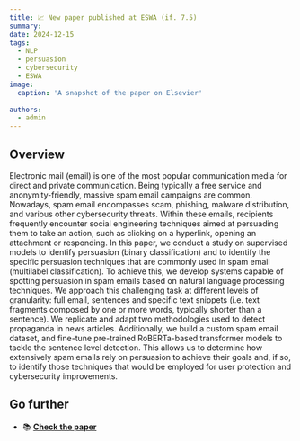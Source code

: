 ```yaml
---
title: 📈 New paper published at ESWA (if. 7.5)
summary: 
date: 2024-12-15
tags:
  - NLP
  - persuasion
  - cybersecurity
  - ESWA
image:
  caption: 'A snapshot of the paper on Elsevier'
  
authors:
  - admin
---
```


## Overview

Electronic mail (email) is one of the most popular communication media for direct and private communication. Being typically a free service and anonymity-friendly, massive spam email campaigns are common. Nowadays, spam email encompasses scam, phishing, malware distribution, and various other cybersecurity threats. Within these emails, recipients frequently encounter social engineering techniques aimed at persuading them to take an action, such as clicking on a hyperlink, opening an attachment or responding. In this paper, we conduct a study on supervised models to identify persuasion (binary classification) and to identify the specific persuasion techniques that are commonly used in spam email (multilabel classification). To achieve this, we develop systems capable of spotting persuasion in spam emails based on natural language processing techniques. We approach this challenging task at different levels of granularity: full email, sentences and specific text snippets (i.e. text fragments composed by one or more words, typically shorter than a sentence). We replicate and adapt two methodologies used to detect propaganda in news articles. Additionally, we build a custom spam email dataset, and fine-tune pre-trained RoBERTa-based transformer models to tackle the sentence level detection. This allows us to determine how extensively spam emails rely on persuasion to achieve their goals and, if so, to identify those techniques that would be employed for user protection and cybersecurity improvements.

## Go further

- 📚 [**Check the paper**](](https://www.sciencedirect.com/science/article/pii/S0957417424026344))



<!-- Wowchemy is designed to give technical content creators a seamless experience. You can focus on the content and Wowchemy handles the rest.

Use popular tools such as Plotly, Mermaid, and data frames.

## Charts

Wowchemy supports the popular [Plotly](https://plot.ly/) format for interactive data visualizations. With Plotly, you can design almost any kind of visualization you can imagine!

Save your Plotly JSON in your page folder, for example `line-chart.json`, and then add the `{{</* chart data="line-chart" */>}}` shortcode where you would like the chart to appear.

Demo:

{{< chart data="line-chart" >}}

You might also find the [Plotly JSON Editor](http://plotly-json-editor.getforge.io/) useful.

## Diagrams

Wowchemy supports the _Mermaid_ Markdown extension for diagrams.

An example **flowchart**:

    ```mermaid
    graph TD
    A[Hard] - - >|Text| B(Round)
    B - - > C{Decision}
    C - - >|One| D[Result 1]
    C - - >|Two| E[Result 2]
    ```

renders as

```mermaid
graph TD
A[Hard] - ->|Text| B(Round)
B - -> C{Decision}
C -- >|One| D[Result 1]
C - ->|Two| E[Result 2]
```

An example **sequence diagram**:

    ```mermaid
    sequenceDiagram
    Alice->>John: Hello John, how are you?
    loop Healthcheck
        John->>John: Fight against hypochondria
    end
    Note right of John: Rational thoughts!
    John-- >>Alice: Great!
    John- >>Bob: How about you?
    Bob-- >>John: Jolly good!
    ```

renders as

```mermaid
sequenceDiagram
Alice->>John: Hello John, how are you?
loop Healthcheck
    John->>John: Fight against hypochondria
end
Note right of John: Rational thoughts!
John-- >>Alice: Great!
John->>Bob: How about you?
Bob-- >>John: Jolly good!
```

An example **class diagram**:

    ```mermaid
    classDiagram
    Class01 <|-- AveryLongClass : Cool
    Class03 *-- Class04
    Class05 o-- Class06
    Class07 .. Class08
    Class09 -- > C2 : Where am i?
    Class09 --* C3
    Class09 --|> Class07
    Class07 : equals()
    Class07 : Object[] elementData
    Class01 : size()
    Class01 : int chimp
    Class01 : int gorilla
    Class08 <-- > C2: Cool label
    ```

renders as

```mermaid
classDiagram
Class01 <|-- AveryLongClass : Cool
Class03 *-- Class04
Class05 o-- Class06
Class07 .. Class08
Class09 -- > C2 : Where am i?
Class09 --* C3
Class09 --|> Class07
Class07 : equals()
Class07 : Object[] elementData
Class01 : size()
Class01 : int chimp
Class01 : int gorilla
Class08 <-- > C2: Cool label
```

An example **state diagram**:

    ```mermaid
    stateDiagram
    [*] -- > Still
    Still -- > [*]
    Still -- > Moving
    Moving -- > Still
    Moving -- > Crash
    Crash -- > [*]
    ```

renders as

```mermaid
stateDiagram
[*] -- > Still
Still -- > [*]
Still -- > Moving
Moving -- > Still
Moving -- > Crash
Crash -- > [*]
```

## Data Frames

Save your spreadsheet as a CSV file in your page's folder and then render it by adding the _Table_ shortcode to your page:

```go
{{</* table path="results.csv" header="true" caption="Table 1: My results" */>}}
```

renders as

{{< table path="results.csv" header="true" caption="Table 1: My results" >}}

## Did you find this page helpful? Consider sharing it 🙌-->
